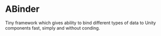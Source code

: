# ABinder
Tiny framework which gives ability to bind different types of data to Unity components fast, simply and without conding.
